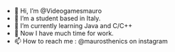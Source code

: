 - 👋 Hi, I’m @Videogamesmauro
- 👀 I’m a student based in Italy.
- 🌱 I’m currently learning Java and C/C++
- 💞️ Now I have much time for work. 
- 📫 How to reach me : @maurosthenics on instagram 

<!---
Videogamesmauro/Videogamesmauro is a ✨ special ✨ repository because its `README.md` (this file) appears on your GitHub profile.
You can click the Preview link to take a look at your changes.
--->
